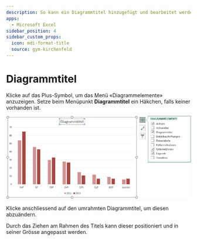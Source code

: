```yaml
---
description: So kann ein Diagrammtitel hinzugefügt und bearbeitet werden
apps:
  - Microsoft Excel
sidebar_position: 4
sidebar_custom_props:
  icon: mdi-format-title
  source: gym-kirchenfeld
---
```


# Diagrammtitel




Klicke auf das Plus-Symbol, um das Menü «Diagrammelemente» anzuzeigen. Setze beim Menüpunkt __Diagrammtitel__ ein Häkchen, falls keiner vorhanden ist.

![](./images/diagram-title.ms.png)

Klicke anschliessend auf den umrahmten Diagrammtitel, um diesen abzuändern.

Durch das Ziehen am Rahmen des Titels kann dieser positioniert und in seiner Grösse angepasst werden.
